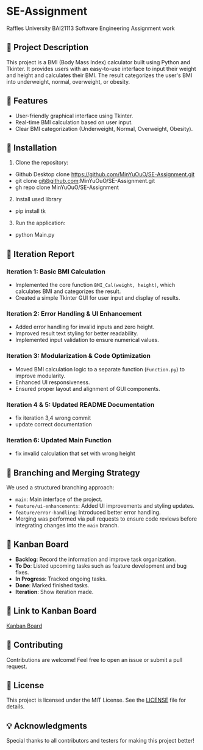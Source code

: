 # SE-Assignment
Raffles University BAI21113 Software Engineering Assignment work

## 📌 Project Description
This project is a BMI (Body Mass Index) calculator built using Python and Tkinter. It provides users with an easy-to-use interface to input their weight and height and calculates their BMI. The result categorizes the user's BMI into underweight, normal, overweight, or obesity.

## 🚀 Features
- User-friendly graphical interface using Tkinter.
- Real-time BMI calculation based on user input.
- Clear BMI categorization (Underweight, Normal, Overweight, Obesity).

## 🔧 Installation
1. Clone the repository:
- Github Desktop clone https://github.com/MinYuOuO/SE-Assignment.git
- git clone git@github.com:MinYuOuO/SE-Assignment.git
- gh repo clone MinYuOuO/SE-Assignment

2. Install used library
- pip install tk

3. Run the application:
- python Main.py


## 📖 Iteration Report
### Iteration 1: Basic BMI Calculation
- Implemented the core function `BMI_Cal(weight, height)`, which calculates BMI and categorizes the result.
- Created a simple Tkinter GUI for user input and display of results.

### Iteration 2: Error Handling & UI Enhancement
- Added error handling for invalid inputs and zero height.
- Improved result text styling for better readability.
- Implemented input validation to ensure numerical values.

### Iteration 3: Modularization & Code Optimization
- Moved BMI calculation logic to a separate function (`Function.py`) to improve modularity.
- Enhanced UI responsiveness.
- Ensured proper layout and alignment of GUI components.

### Iteration 4 & 5: Updated README Documentation
- fix iteration 3,4 wrong commit
- update correct documentation

### Iteration 6: Updated Main Function
- fix invalid calculation that set with wrong height

## 🌱 Branching and Merging Strategy
We used a structured branching approach:
- `main`: Main interface of the project.
- `feature/ui-enhancements`: Added UI improvements and styling updates.
- `feature/error-handling`: Introduced better error handling.
- Merging was performed via pull requests to ensure code reviews before integrating changes into the `main` branch.

## 📌 Kanban Board
- **Backlog**: Record the information and improve task organization.
- **To Do**: Listed upcoming tasks such as feature development and bug fixes.
- **In Progress**: Tracked ongoing tasks.
- **Done**: Marked finished tasks.
- **Iteration**: Show iteration made.


## 🔗 Link to Kanban Board
[Kanban Board](https://trello.com/b/n9NCxH0N/software-engineering)

## 🤝 Contributing
Contributions are welcome! Feel free to open an issue or submit a pull request.

## 📄 License
This project is licensed under the MIT License. See the [LICENSE](LICENSE) file for details.

## 💡 Acknowledgments
Special thanks to all contributors and testers for making this project better!
